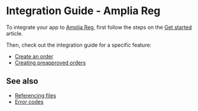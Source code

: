 ﻿# Integration Guide - Amplia Reg

To integrate your app to [Amplia Reg](../index.md), first follow the steps on the [Get started](get-started.md) article.

Then, check out the integration guide for a specific feature:

* [Create an order](create-order.md)
* [Creating preapproved orders](preapproved-orders.md)

## See also

* [Referencing files](file-referencing.md)
* [Error codes](error-codes.md)
